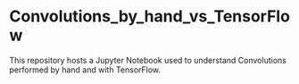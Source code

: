 # Convolutions_by_hand_vs_TensorFlow
This repository hosts a Jupyter Notebook used to understand Convolutions performed by hand and with TensorFlow.
